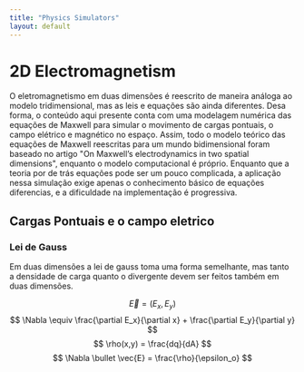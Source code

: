 ```yaml
---
title: "Physics Simulators"
layout: default
---
```


<style>
.site-header {
  display: none;
}
</style>


<head>
<style>
a {
  color: #59b390;
  text-decoration: none;
}
a:hover {
  color: #006400;
  text-decoration: underline;
}
</style>
</head>

<!-- Enables MathJax -->
<script type="text/javascript" async
  src="https://cdn.jsdelivr.net/npm/mathjax@3/es5/tex-mml-chtml.js">
</script>

# 2D Electromagnetism

O eletromagnetismo em duas dimensões é reescrito de maneira análoga ao modelo tridimensional, mas as leis e equações são ainda diferentes. Desa forma, o conteúdo aqui presente conta com uma modelagem numérica das equações de Maxwell para simular o movimento de cargas pontuais, o campo elétrico e magnético no espaço. Assim, todo o modelo teórico das equações de Maxwell reescritas para um mundo bidimensional foram baseado no artigo "On Maxwell’s electrodynamics in two spatial dimensions", enquanto o modelo computacional é próprio. Enquanto que a teoria por de trás equações pode ser um pouco complicada, a aplicação nessa simulação exige apenas o conhecimento básico de equações diferencias, e a dificuldade na implementação é progressiva.

## Cargas Pontuais e o campo eletrico

### Lei de Gauss

Em duas dimensões a lei de gauss toma uma forma semelhante, mas tanto a densidade de carga quanto o divergente devem ser feitos também em duas dimensões.

$$
\vec{E} = (E_x, E_y)
$$
$$
\Nabla \equiv \frac{\partial E_x}{\partial x} + \frac{\partial E_y}{\partial y}
$$
$$
\rho(x,y) = \frac{dq}{dA}
$$
$$
\Nabla \bullet \vec{E} = \frac{\rho}{\epsilon_o}
$$
